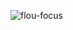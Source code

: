 ![flou-focus](https://user-images.githubusercontent.com/58784086/118457151-ca2d2400-b6f9-11eb-83e8-8462b8c6fdea.gif)

